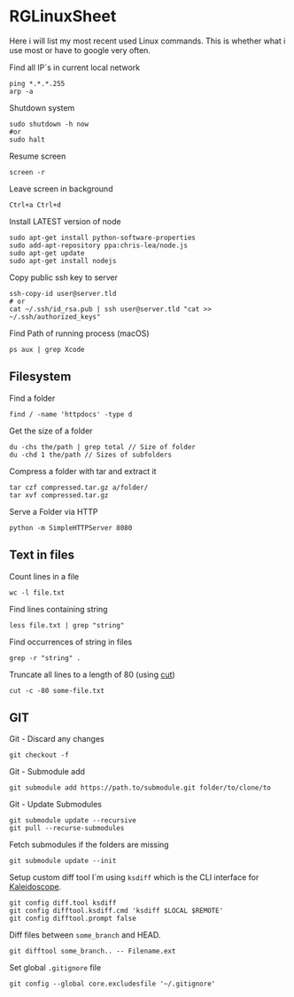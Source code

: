 # RGLinuxSheet

Here i will list my most recent used Linux commands. This is whether what i use most or have to google very often.

Find all IP´s in current local network

    ping *.*.*.255
    arp -a

Shutdown system

    sudo shutdown -h now
    #or
    sudo halt

Resume screen

    screen -r

Leave screen in background

    Ctrl+a Ctrl+d
    
Install LATEST version of node

    sudo apt-get install python-software-properties
    sudo add-apt-repository ppa:chris-lea/node.js
    sudo apt-get update
    sudo apt-get install nodejs

Copy public ssh key to server

    ssh-copy-id user@server.tld
    # or
    cat ~/.ssh/id_rsa.pub | ssh user@server.tld "cat >> ~/.ssh/authorized_keys"
    
Find Path of running process (macOS)

    ps aux | grep Xcode 
    
## Filesystem

Find a folder

    find / -name 'httpdocs' -type d
    
Get the size of a folder

    du -chs the/path | grep total // Size of folder
    du -chd 1 the/path // Sizes of subfolders
    
Compress a folder with tar and extract it

    tar czf compressed.tar.gz a/folder/
    tar xvf compressed.tar.gz
    
Serve a Folder via HTTP

    python -m SimpleHTTPServer 8080
    
## Text in files
    
Count lines in a file
    
    wc -l file.txt
    
Find lines containing string

    less file.txt | grep "string"
    
Find occurrences of string in files

    grep -r "string" .
    
Truncate all lines to a length of 80 (using [cut](https://www.geeksforgeeks.org/cut-command-linux-examples/))

    cut -c -80 some-file.txt
    
## GIT

Git - Discard any changes

    git checkout -f
    
Git - Submodule add

    git submodule add https://path.to/submodule.git folder/to/clone/to
    
Git - Update Submodules

    git submodule update --recursive
    git pull --recurse-submodules
    
Fetch submodules if the folders are missing
 
    git submodule update --init
    
Setup custom diff tool
I´m using `ksdiff` which is the CLI interface for [Kaleidoscope](https://www.kaleidoscopeapp.com/).

    git config diff.tool ksdiff
    git config difftool.ksdiff.cmd 'ksdiff $LOCAL $REMOTE'
    git config difftool.prompt false
    
Diff files between `some_branch` and HEAD.

    git difftool some_branch.. -- Filename.ext
    
Set global `.gitignore` file

    git config --global core.excludesfile '~/.gitignore'
